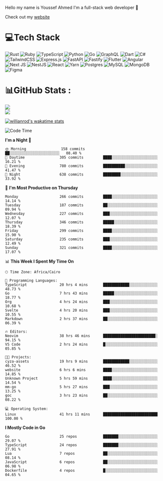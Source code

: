 Hello my name is Youssef Ahmed I'm a full-stack web developer 👋

Check out my [website](https://youssefahmed.vercel.app)
 
# 💻Tech Stack

![Rust](https://img.shields.io/badge/rust-%23000000.svg?style=for-the-badge&logo=rust&logoColor=white) ![Ruby](https://img.shields.io/badge/ruby-%23CC342D.svg?style=for-the-badge&logo=ruby&logoColor=white) ![TypeScript](https://img.shields.io/badge/typescript-%23007ACC.svg?style=for-the-badge&logo=typescript&logoColor=white) ![Python](https://img.shields.io/badge/python-3670A0?style=for-the-badge&logo=python&logoColor=ffdd54) ![Go](https://img.shields.io/badge/go-%2300ADD8.svg?style=for-the-badge&logo=go&logoColor=white) ![GraphQL](https://img.shields.io/badge/-GraphQL-E10098?style=for-the-badge&logo=graphql&logoColor=white) ![Dart](https://img.shields.io/badge/dart-%230175C2.svg?style=for-the-badge&logo=dart&logoColor=white) ![C#](https://img.shields.io/badge/c%23-%23239120.svg?style=for-the-badge&logo=c-sharp&logoColor=white) ![TailwindCSS](https://img.shields.io/badge/tailwindcss-%2338B2AC.svg?style=for-the-badge&logo=tailwind-css&logoColor=white) ![Express.js](https://img.shields.io/badge/express.js-%23404d59.svg?style=for-the-badge&logo=express&logoColor=%2361DAFB) ![FastAPI](https://img.shields.io/badge/FastAPI-005571?style=for-the-badge&logo=fastapi) ![Fastify](https://img.shields.io/badge/fastify-%23000000.svg?style=for-the-badge&logo=fastify&logoColor=white) ![Flutter](https://img.shields.io/badge/Flutter-%2302569B.svg?style=for-the-badge&logo=Flutter&logoColor=white) ![Angular](https://img.shields.io/badge/angular-%23DD0031.svg?style=for-the-badge&logo=angular&logoColor=white) ![Next JS](https://img.shields.io/badge/Next-black?style=for-the-badge&logo=next.js&logoColor=white) ![NestJS](https://img.shields.io/badge/nestjs-%23E0234E.svg?style=for-the-badge&logo=nestjs&logoColor=white) ![React](https://img.shields.io/badge/react-%2320232a.svg?style=for-the-badge&logo=react&logoColor=%2361DAFB) ![Yarn](https://img.shields.io/badge/yarn-%232C8EBB.svg?style=for-the-badge&logo=yarn&logoColor=white) ![Postgres](https://img.shields.io/badge/postgres-%23316192.svg?style=for-the-badge&logo=postgresql&logoColor=white) ![MySQL](https://img.shields.io/badge/mysql-%2300f.svg?style=for-the-badge&logo=mysql&logoColor=white) ![MongoDB](https://img.shields.io/badge/MongoDB-%234ea94b.svg?style=for-the-badge&logo=mongodb&logoColor=white)     ![Figma](https://img.shields.io/badge/figma-%23F24E1E.svg?style=for-the-badge&logo=figma&logoColor=white)

# 📊GitHub Stats :

![](https://github-readme-stats.vercel.app/api?username=joetifa2003&theme=tokyonight&hide_border=false&include_all_commits=false&count_private=false)<br/>
![](https://github-readme-streak-stats.herokuapp.com/?user=joetifa2003&theme=tokyonight&hide_border=false)<br/>

[![willianrod's wakatime stats](https://github-readme-stats.vercel.app/api/wakatime?username=joetifa2003&layout=compact)](https://github.com/anuraghazra/github-readme-stats)
<!--START_SECTION:waka-->
![Code Time](http://img.shields.io/badge/Code%20Time-3%2C218%20hrs%203%20mins-blue)

**I'm a Night 🦉** 

```text
🌞 Morning                158 commits         ██░░░░░░░░░░░░░░░░░░░░░░░   08.40 % 
🌆 Daytime                305 commits         ████░░░░░░░░░░░░░░░░░░░░░   16.21 % 
🌃 Evening                780 commits         ██████████░░░░░░░░░░░░░░░   41.47 % 
🌙 Night                  638 commits         ████████░░░░░░░░░░░░░░░░░   33.92 % 
```
📅 **I'm Most Productive on Thursday** 

```text
Monday                   266 commits         ████░░░░░░░░░░░░░░░░░░░░░   14.14 % 
Tuesday                  187 commits         ██░░░░░░░░░░░░░░░░░░░░░░░   09.94 % 
Wednesday                227 commits         ███░░░░░░░░░░░░░░░░░░░░░░   12.07 % 
Thursday                 346 commits         █████░░░░░░░░░░░░░░░░░░░░   18.39 % 
Friday                   299 commits         ████░░░░░░░░░░░░░░░░░░░░░   15.90 % 
Saturday                 235 commits         ███░░░░░░░░░░░░░░░░░░░░░░   12.49 % 
Sunday                   321 commits         ████░░░░░░░░░░░░░░░░░░░░░   17.07 % 
```


📊 **This Week I Spent My Time On** 

```text
🕑︎ Time Zone: Africa/Cairo

💬 Programming Languages: 
TypeScript               20 hrs 4 mins       ████████████░░░░░░░░░░░░░   48.73 % 
Go                       7 hrs 43 mins       █████░░░░░░░░░░░░░░░░░░░░   18.77 % 
Org                      4 hrs 24 mins       ███░░░░░░░░░░░░░░░░░░░░░░   10.68 % 
Svelte                   4 hrs 20 mins       ███░░░░░░░░░░░░░░░░░░░░░░   10.55 % 
Markdown                 2 hrs 37 mins       ██░░░░░░░░░░░░░░░░░░░░░░░   06.39 % 

🔥 Editors: 
Neovim                   38 hrs 46 mins      ████████████████████████░   94.15 % 
VS Code                  2 hrs 24 mins       █░░░░░░░░░░░░░░░░░░░░░░░░   05.85 % 

🐱‍💻 Projects: 
cyza-assets              19 hrs 9 mins       ████████████░░░░░░░░░░░░░   46.52 % 
website                  6 hrs 6 mins        ████░░░░░░░░░░░░░░░░░░░░░   14.85 % 
Unknown Project          5 hrs 59 mins       ████░░░░░░░░░░░░░░░░░░░░░   14.54 % 
mm-go                    5 hrs 27 mins       ███░░░░░░░░░░░░░░░░░░░░░░   13.25 % 
goc                      3 hrs 23 mins       ██░░░░░░░░░░░░░░░░░░░░░░░   08.22 % 

💻 Operating System: 
Linux                    41 hrs 11 mins      █████████████████████████   100.00 % 
```

**I Mostly Code in Go** 

```text
Go                       25 repos            ███████░░░░░░░░░░░░░░░░░░   29.07 % 
TypeScript               24 repos            ███████░░░░░░░░░░░░░░░░░░   27.91 % 
Lua                      7 repos             ██░░░░░░░░░░░░░░░░░░░░░░░   08.14 % 
JavaScript               6 repos             ██░░░░░░░░░░░░░░░░░░░░░░░   06.98 % 
Dockerfile               4 repos             █░░░░░░░░░░░░░░░░░░░░░░░░   04.65 % 
```




<!--END_SECTION:waka-->
